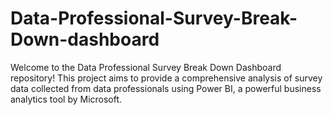 # Data-Professional-Survey-Break-Down-dashboard
Welcome to the Data Professional Survey Break Down Dashboard repository! This project aims to provide a comprehensive analysis of survey data collected from data professionals using Power BI, a powerful business analytics tool by Microsoft.
